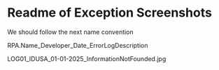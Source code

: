 # Readme of Exception Screenshots

We should follow the next name convention

RPA.Name_Developer_Date_ErrorLogDescription

LOG01_IDUSA_01-01-2025_InformationNotFounded.jpg








